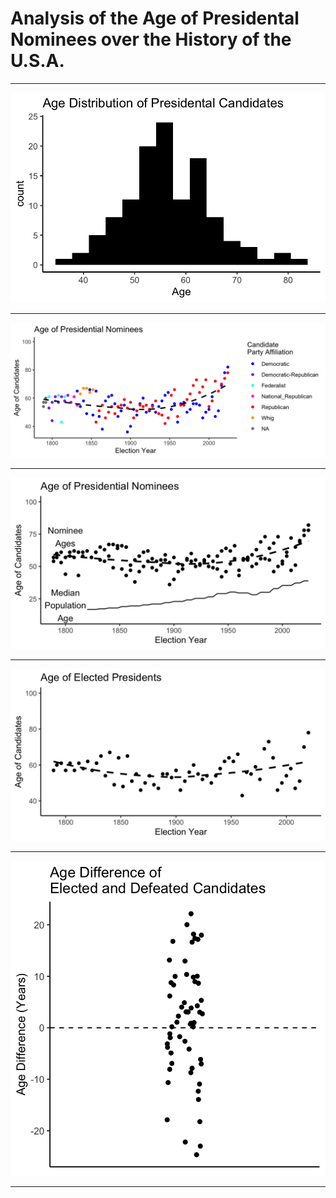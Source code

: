 # Analysis of the Age of Presidental Nominees over the History of the U.S.A.

___

![](https://github.com/SciOmics/president_age/blob/main/plots/age_histogram.png)

___

![](https://github.com/SciOmics/president_age/blob/main/plots/age_by_year.png)

___

![](https://github.com/SciOmics/president_age/blob/main/plots/age_by_year_w_population.png)

___


![](https://github.com/SciOmics/president_age/blob/main/plots/age_by_year_elected.png)

___

![](https://github.com/SciOmics/president_age/blob/main/plots/paired_age_difference.png)

___